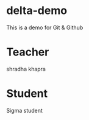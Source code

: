# delta-demo
This is a demo for Git &amp; Github 

# Teacher
shradha khapra

# Student
Sigma student